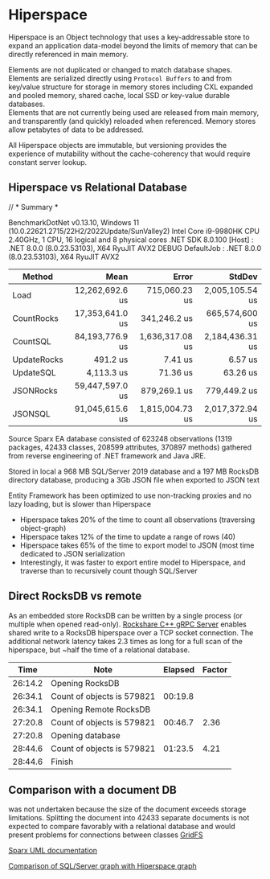 # Hiperspace
Hiperspace is an Object technology that uses a key-addressable store to expand an application data-model beyond the limits of memory 
that can be directly referenced in main memory. 

Elements are not duplicated or changed to match database shapes.  
Elements are serialized directly using `Protocol Buffers` to and from key/value structure for storage in memory stores including CXL
expanded and pooled memory, shared cache, local SSD or key-value durable databases.  
Elements that are not currently being used are released from main memory, and transparently (and quickly) reloaded when referenced. 
Memory stores allow petabytes of data to be addressed.

All Hiperspace objects are immutable, but versioning provides the experience of mutability without the cache-coherency that would require constant server lookup.

## Hiperspace vs Relational Database
// * Summary *

BenchmarkDotNet v0.13.10, Windows 11 (10.0.22621.2715/22H2/2022Update/SunValley2)
Intel Core i9-9980HK CPU 2.40GHz, 1 CPU, 16 logical and 8 physical cores
.NET SDK 8.0.100
  [Host]     : .NET 8.0.0 (8.0.23.53103), X64 RyuJIT AVX2 DEBUG
  DefaultJob : .NET 8.0.0 (8.0.23.53103), X64 RyuJIT AVX2

| Method      | Mean            | Error           | StdDev          |
|------------ |----------------:|----------------:|----------------:|
| Load        | 12,262,692.6 us |   715,060.23 us | 2,005,105.54 us |
| CountRocks  | 17,353,641.0 us |    341,246.2 us |  665,574,600 us |
| CountSQL    | 84,193,776.9 us | 1,636,317.08 us | 2,184,436.31 us |
| UpdateRocks |        491.2 us |         7.41 us |         6.57 us |
| UpdateSQL   |      4,113.3 us |        71.36 us |        63.26 us |
| JSONRocks   | 59,447,597.0 us |    879,269.1 us |    779,449.2 us |
| JSONSQL     | 91,045,615.6 us | 1,815,004.73 us | 2,017,372.94 us |

Source Sparx EA database consisted of 623248 observations (1319 packages, 42433 classes, 208599 attributes, 370897 methods) gathered from reverse engineering of .NET framework and Java JRE.

Stored in local a 968 MB SQL/Server 2019 database and a 197 MB RocksDB directory database, producing a 3Gb JSON file when exported to JSON text 

Entity Framework has been optimized to use non-tracking proxies and no lazy loading, but is slower than Hiperspace
* Hiperspace takes 20% of the time to count all observations (traversing object-graph)
* Hiperspace takes 12% of the time to update a range of rows (40) 
* Hiperspace takes 65% of the time to export model to JSON (most time dedicated to JSON serialization
* Interestingly, it was faster to export entire model to Hiperspace, and traverse than to recursively count though SQL/Server 

## Direct RocksDB vs remote

As an embedded store RocksDB can be written by a single process (or multiple when opened read-only). [Rockshare C++ gRPC Server](https://github.com/channell/Hiperspace/tree/master/cpp/rockshare) enables shared write to a RocksDB hiperspace over a TCP socket connection.
The additional network latency takes 2.3 times as long for a full scan of the hiperspace, but  ~half the time of a relational database.  

|Time|Note|Elapsed|Factor|
|-|-|-|-|
|26:14.2|Opening RocksDB|||
|26:34.1|Count of objects is 579821|00:19.8||
|26:34.1|Opening Remote RocksDB|||
|27:20.8|Count of objects is 579821|00:46.7|2.36|
|27:20.8|Opening database|||
|28:44.6|Count of objects is 579821|01:23.5|4.21|
|28:44.6|Finish|||

## Comparison with a document DB 
was not undertaken because the size of the document exceeds storage limitations.  Splitting the document into 42433 separate documents is not expected to compare favorably with a relational database and would present problems for connections between classes 
[GridFS](https://www.mongodb.com/docs/manual/core/gridfs/)

[Sparx UML documentation](https://channell.github.io/Hiperspace/doc/)

[Comparison of SQL/Server graph with Hiperspace graph](https://channell.github.io/Hiperspace/examples/SQLServerGraphSample/readme.md)
